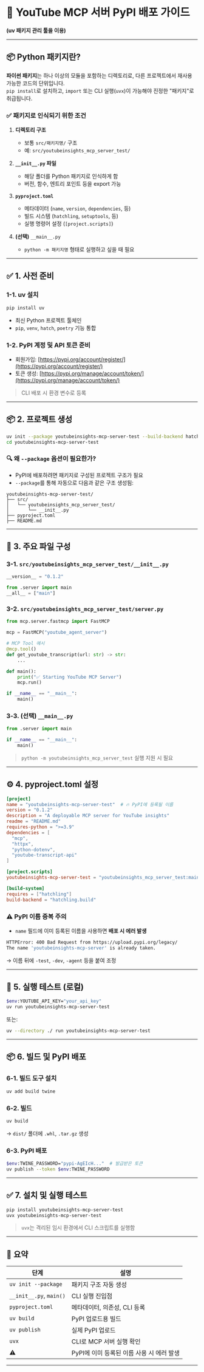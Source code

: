 
# 🧠 YouTube MCP 서버 PyPI 배포 가이드  
**(uv 패키지 관리 툴을 이용)**

---

## 📦 Python 패키지란?

**파이썬 패키지**는 하나 이상의 모듈을 포함하는 디렉토리로, 다른 프로젝트에서 재사용 가능한 코드의 단위입니다.  
`pip install`로 설치하고, `import` 또는 CLI 실행(`uvx`)이 가능해야 진정한 "패키지"로 취급됩니다.

### ✅ 패키지로 인식되기 위한 조건

1. **디렉토리 구조**
   - 보통 `src/패키지명/` 구조
   - 예: `src/youtubeinsights_mcp_server_test/`

2. **`__init__.py` 파일**
   - 해당 폴더를 Python 패키지로 인식하게 함
   - 버전, 함수, 엔트리 포인트 등을 export 가능

3. **`pyproject.toml`**
   - 메타데이터 (`name`, `version`, `dependencies`, 등)
   - 빌드 시스템 (`hatchling`, `setuptools`, 등)
   - 실행 명령어 설정 (`[project.scripts]`)

4. **(선택)** `__main__.py`
   - `python -m 패키지명` 형태로 실행하고 싶을 때 필요

---

## ✅ 1. 사전 준비

### 1-1. uv 설치

```bash
pip install uv
````

* 최신 Python 프로젝트 툴체인
* `pip`, `venv`, `hatch`, `poetry` 기능 통합

### 1-2. PyPI 계정 및 API 토큰 준비

* 회원가입: [https://pypi.org/account/register/](https://pypi.org/account/register/)
* 토큰 생성: [https://pypi.org/manage/account/token/](https://pypi.org/manage/account/token/)

> CLI 배포 시 환경 변수로 등록

---

## 📦 2. 프로젝트 생성

```bash
uv init --package youtubeinsights-mcp-server-test --build-backend hatch
cd youtubeinsights-mcp-server-test
```

### 🔍 왜 `--package` 옵션이 필요한가?

* PyPI에 배포하려면 패키지로 구성된 프로젝트 구조가 필요
* `--package`를 통해 자동으로 다음과 같은 구조 생성됨:

```
youtubeinsights-mcp-server-test/
├── src/
│   └── youtubeinsights_mcp_server_test/
│       └── __init__.py
├── pyproject.toml
├── README.md
```

---

## 🧠 3. 주요 파일 구성

### 3-1. `src/youtubeinsights_mcp_server_test/__init__.py`

```python
__version__ = "0.1.2"

from .server import main
__all__ = ["main"]
```

### 3-2. `src/youtubeinsights_mcp_server_test/server.py`

```python
from mcp.server.fastmcp import FastMCP

mcp = FastMCP("youtube_agent_server")

# MCP Tool 예시
@mcp.tool()
def get_youtube_transcript(url: str) -> str:
    ...

def main():
    print("✅ Starting YouTube MCP Server")
    mcp.run()

if __name__ == "__main__":
    main()
```

### 3-3. (선택) `__main__.py`

```python
from .server import main

if __name__ == "__main__":
    main()
```

> `python -m youtubeinsights_mcp_server_test` 실행 지원 시 필요

---

## ⚙️ 4. pyproject.toml 설정

```toml
[project]
name = "youtubeinsights-mcp-server-test"  # 🔥 PyPI에 등록될 이름
version = "0.1.2"
description = "A deployable MCP server for YouTube insights"
readme = "README.md"
requires-python = ">=3.9"
dependencies = [
  "mcp",
  "httpx",
  "python-dotenv",
  "youtube-transcript-api"
]

[project.scripts]
youtubeinsights-mcp-server-test = "youtubeinsights_mcp_server_test:main"

[build-system]
requires = ["hatchling"]
build-backend = "hatchling.build"
```

### ⚠️ PyPI 이름 중복 주의

* `name` 필드에 이미 등록된 이름을 사용하면 **배포 시 에러 발생**

```bash
HTTPError: 400 Bad Request from https://upload.pypi.org/legacy/
The name 'youtubeinsights-mcp-server' is already taken.
```

→ 이름 뒤에 `-test`, `-dev`, `-agent` 등을 붙여 조정

---

## 🧪 5. 실행 테스트 (로컬)

```bash
$env:YOUTUBE_API_KEY="your_api_key"
uv run youtubeinsights-mcp-server-test
```

또는:

```bash
uv --directory ./ run youtubeinsights-mcp-server-test
```

---

## 📦 6. 빌드 및 PyPI 배포

### 6-1. 빌드 도구 설치

```bash
uv add build twine
```

### 6-2. 빌드

```bash
uv build
```

→ `dist/` 폴더에 `.whl`, `.tar.gz` 생성

### 6-3. PyPI 배포

```bash
$env:TWINE_PASSWORD="pypi-AgEIcH..."  # 발급받은 토큰
uv publish --token $env:TWINE_PASSWORD
```

---

## ✅ 7. 설치 및 실행 테스트

```bash
pip install youtubeinsights-mcp-server-test
uvx youtubeinsights-mcp-server-test
```

> `uvx`는 격리된 임시 환경에서 CLI 스크립트를 실행함

---

## 📌 요약

| 단계                      | 설명                         |
| ----------------------- | -------------------------- |
| `uv init --package`     | 패키지 구조 자동 생성               |
| `__init__.py`, `main()` | CLI 실행 진입점                 |
| `pyproject.toml`        | 메타데이터, 의존성, CLI 등록         |
| `uv build`              | PyPI 업로드용 빌드               |
| `uv publish`            | 실제 PyPI 업로드                |
| `uvx`                   | CLI로 MCP 서버 실행 확인          |
| ⚠️                      | PyPI에 이미 등록된 이름 사용 시 에러 발생 |

---
